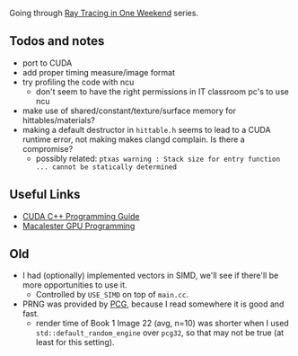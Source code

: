 Going through [Ray Tracing in One Weekend](https://raytracing.github.io/) series.

## Todos and notes
  - port to CUDA
  - add proper timing measure/image format
  - try profiling the code with ncu
    - don't seem to have the right permissions in IT classroom pc's to use ncu
  - make use of shared/constant/texture/surface memory for hittables/materials?
  - making a default destructor in `hittable.h` seems to lead to a CUDA runtime error, not making makes clangd complain. Is there a compromise?
    - possibly related: `ptxas warning : Stack size for entry function ... cannot be statically determined`

## Useful Links
  - [CUDA C++ Programming Guide](https://docs.nvidia.com/cuda/cuda-c-programming-guide/contents.html)
  - [Macalester GPU Programming](http://selkie.macalester.edu/csinparallel/modules/GPUProgramming/build/html/index.html)

## Old

- I had (optionally) implemented vectors in SIMD, we'll see if there'll be more opportunities to use it.
  - Controlled by `USE_SIMD` on top of `main.cc`.
- PRNG was provided by [PCG](http://www.pcg-random.org/), because I read somewhere it is good and fast.
  - render time of Book 1 Image 22 (avg, n=10) was shorter when I used `std::default_random_engine` over `pcg32`, so that may not be true (at least for this setting).

